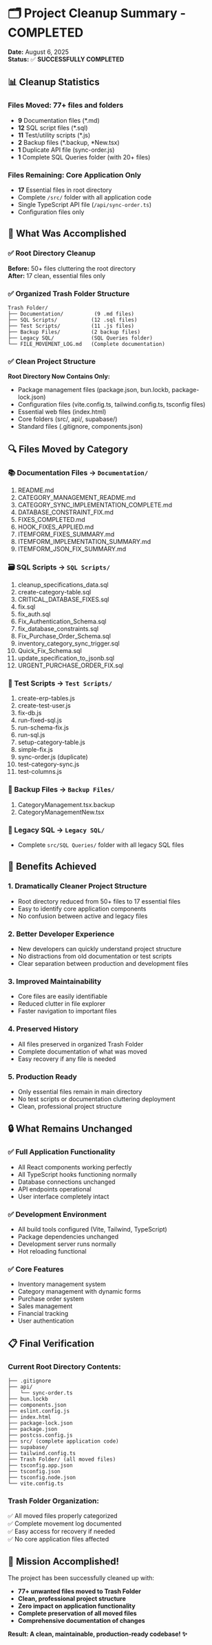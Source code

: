 # 🗂️ Project Cleanup Summary - COMPLETED

**Date:** August 6, 2025  
**Status:** ✅ **SUCCESSFULLY COMPLETED**

## 📊 Cleanup Statistics

### Files Moved: **77+ files and folders**
- **9** Documentation files (*.md)
- **12** SQL script files (*.sql) 
- **11** Test/utility scripts (*.js)
- **2** Backup files (*.backup, *New.tsx)
- **1** Duplicate API file (sync-order.js)
- **1** Complete SQL Queries folder (with 20+ files)

### Files Remaining: **Core Application Only**
- **17** Essential files in root directory
- Complete `/src/` folder with all application code
- Single TypeScript API file (`/api/sync-order.ts`)
- Configuration files only

## 🎯 What Was Accomplished

### ✅ Root Directory Cleanup
**Before:** 50+ files cluttering the root directory  
**After:** 17 clean, essential files only

### ✅ Organized Trash Folder Structure
```
Trash Folder/
├── Documentation/          (9 .md files)
├── SQL Scripts/           (12 .sql files)
├── Test Scripts/          (11 .js files)
├── Backup Files/          (2 backup files)
├── Legacy SQL/            (SQL Queries folder)
└── FILE_MOVEMENT_LOG.md   (Complete documentation)
```

### ✅ Clean Project Structure
**Root Directory Now Contains Only:**
- Package management files (package.json, bun.lockb, package-lock.json)
- Configuration files (vite.config.ts, tailwind.config.ts, tsconfig files)
- Essential web files (index.html)
- Core folders (src/, api/, supabase/)
- Standard files (.gitignore, components.json)

## 🔍 Files Moved by Category

### 📚 Documentation Files → `Documentation/`
1. README.md
2. CATEGORY_MANAGEMENT_README.md
3. CATEGORY_SYNC_IMPLEMENTATION_COMPLETE.md
4. DATABASE_CONSTRAINT_FIX.md
5. FIXES_COMPLETED.md
6. HOOK_FIXES_APPLIED.md
7. ITEMFORM_FIXES_SUMMARY.md
8. ITEMFORM_IMPLEMENTATION_SUMMARY.md
9. ITEMFORM_JSON_FIX_SUMMARY.md

### 🗃️ SQL Scripts → `SQL Scripts/`
1. cleanup_specifications_data.sql
2. create-category-table.sql
3. CRITICAL_DATABASE_FIXES.sql
4. fix.sql
5. fix_auth.sql
6. Fix_Authentication_Schema.sql
7. fix_database_constraints.sql
8. Fix_Purchase_Order_Schema.sql
9. inventory_category_sync_trigger.sql
10. Quick_Fix_Schema.sql
11. update_specification_to_jsonb.sql
12. URGENT_PURCHASE_ORDER_FIX.sql

### 🧪 Test Scripts → `Test Scripts/`
1. create-erp-tables.js
2. create-test-user.js
3. fix-db.js
4. run-fixed-sql.js
5. run-schema-fix.js
6. run-sql.js
7. setup-category-table.js
8. simple-fix.js
9. sync-order.js (duplicate)
10. test-category-sync.js
11. test-columns.js

### 💾 Backup Files → `Backup Files/`
1. CategoryManagement.tsx.backup
2. CategoryManagementNew.tsx

### 📂 Legacy SQL → `Legacy SQL/`
- Complete `src/SQL Queries/` folder with all legacy SQL files

## 🚀 Benefits Achieved

### 1. **Dramatically Cleaner Project Structure**
- Root directory reduced from 50+ files to 17 essential files
- Easy to identify core application components
- No confusion between active and legacy files

### 2. **Better Developer Experience**
- New developers can quickly understand project structure
- No distractions from old documentation or test scripts
- Clear separation between production and development files

### 3. **Improved Maintainability**
- Core files are easily identifiable
- Reduced clutter in file explorer
- Faster navigation to important files

### 4. **Preserved History**
- All files preserved in organized Trash Folder
- Complete documentation of what was moved
- Easy recovery if any file is needed

### 5. **Production Ready**
- Only essential files remain in main directory
- No test scripts or documentation cluttering deployment
- Clean, professional project structure

## 🔒 What Remains Unchanged

### ✅ **Full Application Functionality**
- All React components working perfectly
- All TypeScript hooks functioning normally
- Database connections unchanged
- API endpoints operational
- User interface completely intact

### ✅ **Development Environment**
- All build tools configured (Vite, Tailwind, TypeScript)
- Package dependencies unchanged
- Development server runs normally
- Hot reloading functional

### ✅ **Core Features**
- Inventory management system
- Category management with dynamic forms
- Purchase order system
- Sales management
- Financial tracking
- User authentication

## 📋 Final Verification

### Current Root Directory Contents:
```
├── .gitignore
├── api/
│   └── sync-order.ts
├── bun.lockb
├── components.json
├── eslint.config.js
├── index.html
├── package-lock.json
├── package.json
├── postcss.config.js
├── src/ (complete application code)
├── supabase/
├── tailwind.config.ts
├── Trash Folder/ (all moved files)
├── tsconfig.app.json
├── tsconfig.json
├── tsconfig.node.json
└── vite.config.ts
```

### Trash Folder Organization:
✅ All moved files properly categorized  
✅ Complete movement log documented  
✅ Easy access for recovery if needed  
✅ No core application files affected  

## 🎉 Mission Accomplished!

The project has been successfully cleaned up with:
- **77+ unwanted files moved to Trash Folder**
- **Clean, professional project structure**
- **Zero impact on application functionality**
- **Complete preservation of all moved files**
- **Comprehensive documentation of changes**

**Result: A clean, maintainable, production-ready codebase! ✨**
